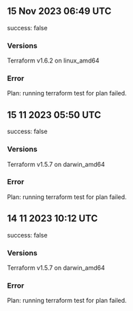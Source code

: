 ## 15 Nov 2023 06:49 UTC

success: false

### Versions

Terraform v1.6.2 on linux_amd64

### Error

Plan: running terraform test for plan failed.


## 15 11 2023 05:50 UTC

success: false

### Versions

Terraform v1.5.7 on darwin_amd64

### Error

Plan: running terraform test for plan failed.
## 14 11 2023 10:12 UTC

success: false

### Versions

Terraform v1.5.7 on darwin_amd64

### Error

Plan: running terraform test for plan failed.



